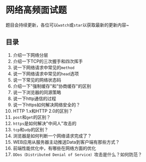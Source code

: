 # 网络高频面试题

题目会持续更新，各位可以`watch`或`star`以获取最新的更新内容~

## 目录

 1. 介绍一下网络分层
 2. 介绍一下TCP的三次握手和四次挥手
 3. 说一下网络请求中常见的`method`
 4. 说一下网络请求中常见的`head`选项
 5. 说一下常见的网络状态码
 6. 介绍一下"强制缓存"和"协商缓存"的区别
 7. 说一下浏览器的同源策略
 8. 说一下http通信的过程
 9. 说一下https如何解决网络安全的？
 10. HTTP 1.x和HTTP 2.0的区别？
 11. `post`和`get`的区别？
 12. `https`是如何解决"中间人"攻击的
 13. `tcp`和`udp`的区别？
 14. 浏览器是如何判断一个网络请求完成了？
 15. WEB应用从服务器主动推送Data到客户端有那些方式？
 16. 前端性能优化中，有哪些在网络方面的优化
 17. `DDos（Distributed Denial of Service）`攻击是什么？如何防范？
